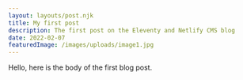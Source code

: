 ```yaml
---
layout: layouts/post.njk
title: My first post
description: The first post on the Eleventy and Netlify CMS blog
date: 2022-02-07
featuredImage: /images/uploads/image1.jpg
---
```


Hello, here is the body of the first blog post.